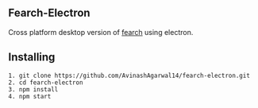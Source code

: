 ## Fearch-Electron
Cross platform desktop version of [fearch](https://github.com/NITDgpOS/Fearch) using electron.

## Installing
```
1. git clone https://github.com/AvinashAgarwal14/fearch-electron.git
2. cd fearch-electron
3. npm install
4. npm start
```